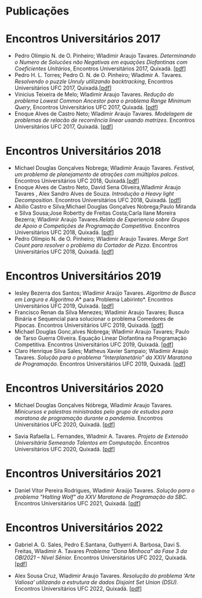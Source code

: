 # Publicações

# Encontros Universitários 2017

- Pedro Olímpio N. de O. Pinheiro; Wladimir Araujo Tavares. *Determinando o Numero de Solucões não Negativas em  equações Diofantinas com Coeficientes Unitários*, Encontros Universitários 2017, Quixadá. [[pdf](equacoes_diofantinas.pdf)]
- Pedro H. L. Torres; Pedro O. N. de O. Pinheiro; Wladimir A. Tavares. *Resolvendo o puzzle Unruly utilizando backtracking*, Encontros Universitários UFC 2017, Quixadá.[[pdf](Unruly.pdf)]
- Vinicius Teixeira de Melo; Wladimir Araujo Tavares. *Redução do problema Lowest Common Ancestor para o problema Range Minimum Query*, Encontros Universitários UFC 2017, Quixadá. [[pdf](LCA.pdf)]
- Enoque Alves de Castro Neto; Wladimir Araujo Tavares. *Modelagem de problemas de relacão de recorrência linear  usando matrizes*. Encontros Universitários UFC 2017, Quixadá. [[pdf](LinearRecorrence.pdf)]

# Encontros Universitários 2018

- Michael Douglas Gonçalves Nobrega;
Wladimir Araujo Tavares. *Festival, um problema de planejamento de atrações com múltiplos palcos*. Encontros Universitários UFC 2018, Quixadá.[[pdf](Festival.pdf)]
- Enoque Alves de Castro Neto, David Sena Oliveira,Wladimir Araujo Tavares , Alex Sandro Alves de Souza. *Introdução a Heavy light Decomposition*. Encontros Universitários UFC 2018, Quixadá. [[pdf](HLD.pdf)]
- Abilio Castro e Silva;Michael Douglas Gonçalves Nobrega;Paulo Miranda e Silva Sousa;Jose Robertty de Freitas Costa;Carla Ilane Moreira Bezerra; Wladimir Araujo Tavares.*Relato de Experiencia sobre Grupos de Apoio a Competições de Programação Competitiva.* Encontros Universitários UFC 2018, Quixadá. [[pdf](Relato.pdf)]
- Pedro Olímpio N. de O. Pinheiro; Wladimir Araujo Tavares. *Merge Sort Count para resolver o problema do Cortador de Pizza*. Encontros Universitários UFC 2018, Quixadá. [[pdf](MergeSortCount.pdf)]


# Encontros Universitários 2019

- Iesley Bezerra dos Santos; Wladimir Araújo Tavares. *Algoritmo de Busca em Largura e Algoritmo A** para Problema Labirinto*. Encontros Universitários UFC 2019, Quixadá. [[pdf](BuscaLargura.pdf)]
- Francisco Renan da Silva Menezes; Wladimir Araujo Tavares; Busca Binária e Sequencial para solucionar o problema Comedores de Pipocas. Encontros Universitários UFC 2019, Quixadá. [[pdf](Pipoca.pdf)]
- Michael Douglas Gonc¸alves Nobrega; Wladimir Araujo Tavares; Paulo de Tarso Guerra Oliveira. Equação Linear Diofantina na Programação Competitiva. Encontros Universitários UFC 2019, Quixadá. [[pdf](equacao_linear_diofantina.pdf)]
- Claro Henrique Silva Sales; Matheus Xavier Sampaio; Wladimir Araujo Tavares. *Solução para o problema “Interplanetário”  da XXIV Maratona de Programação.* Encontros Universitários UFC 2019, Quixadá. [[pdf](Interplanetario.pdf)]

# Encontros Universitários 2020

- Michael Douglas Gonçalves Nóbrega,
Wladimir Araujo Tavares. *Minicursos e palestras ministradas pelo grupo de estudos para maratona de programação durante a pandemia*. Encontros Universitários UFC 2020, Quixadá. [[pdf](minicurso.pdf)]

- Savia Rafaella L. Fernandes, Wladmir A. Tavares. *Projeto de Extensão Universitária  Semeando Talentos em Computação*. Encontros Universitários UFC 2020, Quixadá. [[pdf](semeando.pdf.pdf)]

# Encontros Universitários 2021

- Daniel Vitor Pereira Rodrigues, Wladimir Araújo Tavares. *Solução para o problema "Halting Wolf" da XXV Maratona de Programação da SBC*. Encontros Universitários UFC 2021, Quixadá. [[pdf](wolf.pdf)]

# Encontros Universitários 2022

- Gabriel A. G. Sales, Pedro E.Santana, Guthyerri A. Barbosa, Davi S. Freitas, Wladimir A. Tavares
*Problema “Dona Minhoca” da Fase 3 da OBI2021 – Nível Sênior.* Encontros Universitários UFC 2022, Quixadá. [[pdf](DonaMinhoca.pdf)]

- Alex Sousa Cruz, Wladimir Araujo Tavares. *Resolução do problema ‘Arte Valiosa’ utilizando  a estrutura de dados Disjoint Set Union (DSU)*. Encontros Universitários UFC 2022, Quixadá. [[pdf](ArteValiosa.pdf)]

